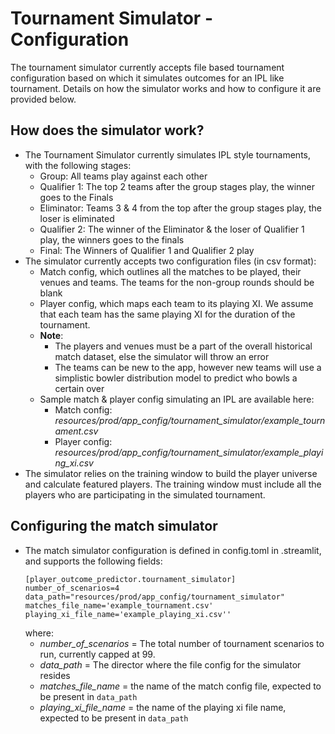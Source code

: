 # Tournament Simulator - Configuration
The tournament simulator currently accepts file based tournament configuration based on which it simulates outcomes for 
an IPL like tournament. Details on how the simulator works and how to configure it are provided below. 

## How does the simulator work? 
* The Tournament Simulator currently simulates IPL style tournaments, with the following stages:
  - Group: All teams play against each other
  - Qualifier 1: The top 2 teams after the group stages play, the winner goes to the Finals
  - Eliminator: Teams 3 & 4 from the top after the group stages play, the loser is eliminated
  - Qualifier 2: The winner of the Eliminator & the loser of Qualifier 1 play, the winners goes to the finals
  - Final: The Winners of Qualifier 1 and Qualifier 2 play
* The simulator currently accepts two configuration files (in csv format):
  * Match config, which outlines all the matches to be played, their venues and teams. The teams for the non-group 
  rounds should be blank
  * Player config, which maps each team to its playing XI. We assume that each team has the same playing XI for the 
  duration of the tournament.
  * __Note__: 
    * The players and venues must be a part of the overall historical match dataset, else the simulator 
    will throw an error
    * The teams can be new to the app, however new teams will use a simplistic bowler distribution model to predict who
    bowls a certain over
  * Sample match & player config simulating an IPL are available here:
    * Match config: *resources/prod/app_config/tournament_simulator/example_tournament.csv*
    * Player config: *resources/prod/app_config/tournament_simulator/example_playing_xi.csv*
* The simulator relies on the training window to build the player universe and calculate featured players. The training 
window must include all the players who are participating in the simulated tournament.

## Configuring the match simulator
* The match simulator configuration is defined in config.toml in .streamlit, and supports the following fields:
  ```
  [player_outcome_predictor.tournament_simulator]
  number_of_scenarios=4
  data_path="resources/prod/app_config/tournament_simulator"
  matches_file_name='example_tournament.csv'
  playing_xi_file_name='example_playing_xi.csv''
  ```
  where:
  * *number_of_scenarios* = The total number of tournament scenarios to run, currently capped at 99. 
  * *data_path* = The director where the file config for the simulator resides 
  * *matches_file_name* = the name of the match config file, expected to be present in `data_path`
  * *playing_xi_file_name* = the name of the playing xi file name, expected to be present in `data_path`
